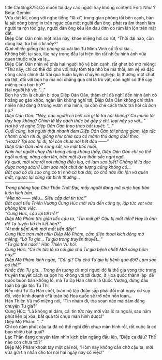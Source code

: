 title:Chương875: Có muốn tôi dạy các người hay không
content:
Edit: Như Ý<br>Beta: Gemini<br>Vừa dứt lời, cùng với nghe tiếng “Xì xì”, trong gian phòng tối bên cạnh, bàn là sắt nóng bỏng in trên ngực của một người đàn ông, phát ra âm thanh làm người ta rợn tóc gáy, người đàn ông kêu lên đau đớn co rúm lăn lộn trên mặt đất.<br>Diệp Oản Oản nhìn một màn này, khóe miệng hơi co rút, “Thời đại nào, còn dùng loại tra hỏi c*̃ kĩ này?”<br>Quả nhiên giống tác phong c*̉a cái lão Tư Minh Vinh cổ lỗ sĩ kia…<br>Không biết tại sao, lúc này trong đầu lại hiện lên rất nhiều hình ảnh vừa quen thuộc vừa xa lạ…<br>Diệp Oản Oản nhìn về phía hai người hộ vệ bên cạnh, rất ghét bỏ mở miệng: “Thứ này, chỉ có thể đối phó với mấy tôm tép nhỏ bé mà thôi, ám vệ và đặc công chân chính đã trải qua huấn luyện chuyên nghiệp, bị thương một chút da thịt, đối với bọn họ mà nói chẳng qua chỉ là trò vặt, còn nghĩ có thể cạy miệng của bọn họ?”<br>Hai người hộ vệ: “…”<br>Bọn họ vốn là chuẩn bị dọa Diệp Oản Oản, thậm chí đã nghĩ đến hình ảnh cô hoảng sợ gào khóc, ngàn lần không nghĩ tới, Diệp Oản Oản không chỉ thản nhiên như đang ở trong vườn nhà mình, lại còn chê cách thức tra hỏi c*̉a bọn họ.?<br>Diệp Oản Oản: “Này, các người có biết cái gì là tra hỏi không? Có muốn tôi dạy hay không? Chính là lấy cách thức bẻ gãy ý chí, loại này so với…”<br>Hai hộ vệ nghe Diệp Oản Oản thao thao bất tuyệt: “…”<br>Cuối cùng, hai người thật nhanh đem Diệp Oản Oản tới phòng giam, lập tức nhanh chân rời đi, giống như phía sau có mãnh thú đang đuổi theo.<br>“Hazz? Tại sao lại đi, tôi còn chưa nói hết đâu ——”<br>Diệp Oản Oản nắm song sắt, vẻ mặt tiếc nuối.<br>Nhìn hai người chạy đến bóng cũng không thấy, Diệp Oản Oản chỉ có thể ngồi xuống, nâng cằm lên, trên mặt lộ ra thần sắc nghi ngờ.<br>Kỳ quái, mới vừa rồi nói những điều kia, cô làm sao biết? Chẳng lẽ là đọc được trong sách? Làm sao một chút ấn tượng cũng không có…<br>Bất quá cô dù sao c*̃ng có trí nhớ c*̉a hai đời, có chỗ nào lẫn lộn và quên mất, ngược lại cũng rất bình thường…<br>———————<br>Trong phòng họp Chư Thần Thời Đại, mấy người đang mở cuộc họp bàn luận kịch bản.<br>“Mịa nó —— siêu… Siêu cấp đại tin tức!”<br>Bát quái tiểu Thiên Vương Cung Húc mới vừa đến công ty, lập tức vọt vào phòng làm việc.<br>“Cung Húc, cậu lại tới trễ!”<br>Diệp Mộ Phàm tức giận liếc cậu ta, “Tin mới gì? Cậu bị mất tiền? Hay là ảnh đế Tạ tuyên bố tin kết hôn?”<br>“Ai mất tiền! Anh mới mất tiền đấy!”<br>Cung Húc trợn mắt nhìn Diệp Mộ Phàm, cầm điện thoại kích động mở miệng, “Là Tư gia… Tư gia trong truyền thuyết…”<br>“Tư gia thế nào?” Hàn Thiên Vũ hỏi.<br>Cung Húc: “Có tin tức lộ ra nói gia chủ Tư gia bệnh chết! Mới sáng hôm nay!”<br>Diệp Mộ Phàm kinh ngạc, “Cái gì? Gia chủ Tư gia bị bệnh qua đời? Làm sao có thể!”<br>Nhắc đến Tư gia… Trong ấn tượng c*̉a mọi người đó là thế gia vọng tộc trong truyền thuyết cách xa bọn họ không với tới được, ở Hoa quốc thành lập  đế quốc buôn bán khổng lồ, mà Tư Dạ Hàn chính là Quốc Vương, đứng đầu toàn bộ gia tộc Tư Thị.<br>Nếu như Tư Dạ Hàn chết, toàn bộ tập đoàn sắp phải đối mặt nguy cơ sụp đổ, việc kinh doanh c*̉a toàn bộ Hoa quốc sẽ trở nên hỗn loạn…<br>Hàn Thiên Vũ mở miệng nói, “Tin nhảm đi, tòa soạn nào mà dám đăng chuyện Tư gia?”<br>Cung Húc: “Là không ai dám, cái tin tức này mới vừa lộ ra ngoài, sau năm phút liền bị xóa, bất quá tôi chụp màn hình được!”<br>Diệp Mộ Phàm: “…”<br>Chỉ có năm phút cậu ta đã có thể nghỉ đến chụp màn hình rồi, rốt cuộc là có bao nhiêu bát quái?<br>Lạc Thần đang chuyên tâm nhìn kịch bản ngẩng đầu lên, “Diệp ca đâu? Thế nào còn chưa tới?”<br>Diệp Mộ Phàm khoát tay một cái nói, “Hôm nay không cần chờ cậu ta, mới vừa gửi tin nhắn cho tôi nói hai ngày nay có việc!”